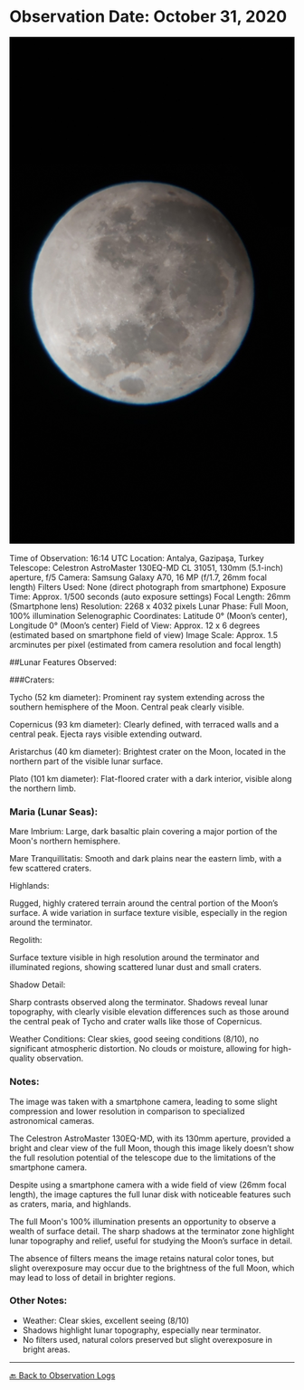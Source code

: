 # Observation Date: October 31, 2020
![Full Moon](20201031_191432.jpg)

Time of Observation: 16:14 UTC
Location: Antalya, Gazipaşa, Turkey
Telescope: Celestron AstroMaster 130EQ-MD CL 31051, 130mm (5.1-inch) aperture, f/5
Camera: Samsung Galaxy A70, 16 MP (f/1.7, 26mm focal length)
Filters Used: None (direct photograph from smartphone)
Exposure Time: Approx. 1/500 seconds (auto exposure settings)
Focal Length: 26mm (Smartphone lens)
Resolution: 2268 x 4032 pixels
Lunar Phase: Full Moon, 100% illumination
Selenographic Coordinates: Latitude 0° (Moon’s center), Longitude 0° (Moon’s center)
Field of View: Approx. 12 x 6 degrees (estimated based on smartphone field of view)
Image Scale: Approx. 1.5 arcminutes per pixel (estimated from camera resolution and focal length)

##Lunar Features Observed:

###Craters:

Tycho (52 km diameter): Prominent ray system extending across the southern hemisphere of the Moon. Central peak clearly visible.

Copernicus (93 km diameter): Clearly defined, with terraced walls and a central peak. Ejecta rays visible extending outward.

Aristarchus (40 km diameter): Brightest crater on the Moon, located in the northern part of the visible lunar surface.

Plato (101 km diameter): Flat-floored crater with a dark interior, visible along the northern limb.

### Maria (Lunar Seas):

Mare Imbrium: Large, dark basaltic plain covering a major portion of the Moon's northern hemisphere.

Mare Tranquillitatis: Smooth and dark plains near the eastern limb, with a few scattered craters.

Highlands:

Rugged, highly cratered terrain around the central portion of the Moon’s surface. A wide variation in surface texture visible, especially in the region around the terminator.

Regolith:

Surface texture visible in high resolution around the terminator and illuminated regions, showing scattered lunar dust and small craters.

Shadow Detail:

Sharp contrasts observed along the terminator. Shadows reveal lunar topography, with clearly visible elevation differences such as those around the central peak of Tycho and crater walls like those of Copernicus.

Weather Conditions: Clear skies, good seeing conditions (8/10), no significant atmospheric distortion. No clouds or moisture, allowing for high-quality observation.

### Notes:

The image was taken with a smartphone camera, leading to some slight compression and lower resolution in comparison to specialized astronomical cameras.

The Celestron AstroMaster 130EQ-MD, with its 130mm aperture, provided a bright and clear view of the full Moon, though this image likely doesn’t show the full resolution potential of the telescope due to the limitations of the smartphone camera.

Despite using a smartphone camera with a wide field of view (26mm focal length), the image captures the full lunar disk with noticeable features such as craters, maria, and highlands.

The full Moon's 100% illumination presents an opportunity to observe a wealth of surface detail. The sharp shadows at the terminator zone highlight lunar topography and relief, useful for studying the Moon’s surface in detail.

The absence of filters means the image retains natural color tones, but slight overexposure may occur due to the brightness of the full Moon, which may lead to loss of detail in brighter regions.


### **Other Notes:**

- Weather: Clear skies, excellent seeing (8/10)  
- Shadows highlight lunar topography, especially near terminator.  
- No filters used, natural colors preserved but slight overexposure in bright areas.

---
[🔙 Back to Observation Logs](https://yusufsehauysal.github.io/astronomy/index.md)
